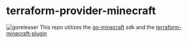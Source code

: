 # terraform-provider-minecraft
![goreleaser](https://github.com/scottwinkler/terraform-provider-minecraft/workflows/goreleaser/badge.svg?branch=master)
This repo utilizes the [go-minecraft](https://github.com/scottwinkler/go-minecraft) sdk and the [terraform-minecraft-plugin](https://github.com/scottwinkler/terraform-minecraft-plugin)
